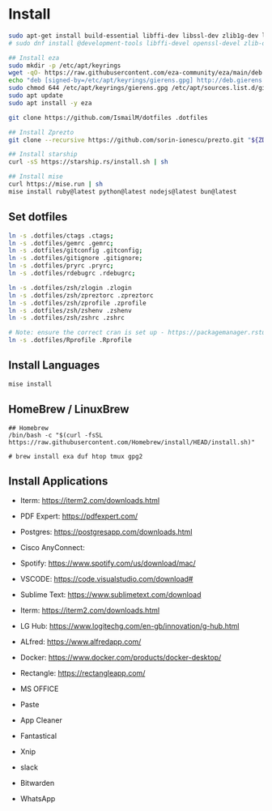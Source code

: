 # Install

```bash
sudo apt-get install build-essential libffi-dev libssl-dev zlib1g-dev libreadline-dev git curl htop zsh tmux duf
# sudo dnf install @development-tools libffi-devel openssl-devel zlib-devel readline-devel git curl htop zsh tmux duf eza

## Install eza
sudo mkdir -p /etc/apt/keyrings
wget -qO- https://raw.githubusercontent.com/eza-community/eza/main/deb.asc | sudo gpg --dearmor -o /etc/apt/keyrings/gierens.gpg
echo "deb [signed-by=/etc/apt/keyrings/gierens.gpg] http://deb.gierens.de stable main" | sudo tee /etc/apt/sources.list.d/gierens.list
sudo chmod 644 /etc/apt/keyrings/gierens.gpg /etc/apt/sources.list.d/gierens.list
sudo apt update
sudo apt install -y eza

git clone https://github.com/IsmailM/dotfiles .dotfiles

## Install Zprezto
git clone --recursive https://github.com/sorin-ionescu/prezto.git "${ZDOTDIR:-$HOME}/.zprezto"

## Install starship
curl -sS https://starship.rs/install.sh | sh

## Install mise
curl https://mise.run | sh
mise install ruby@latest python@latest nodejs@latest bun@latest
```

## Set dotfiles

```bash
ln -s .dotfiles/ctags .ctags;
ln -s .dotfiles/gemrc .gemrc;
ln -s .dotfiles/gitconfig .gitconfig;
ln -s .dotfiles/gitignore .gitignore;
ln -s .dotfiles/pryrc .pryrc;
ln -s .dotfiles/rdebugrc .rdebugrc;

ln -s .dotfiles/zsh/zlogin .zlogin
ln -s .dotfiles/zsh/zpreztorc .zpreztorc
ln -s .dotfiles/zsh/zprofile .zprofile
ln -s .dotfiles/zsh/zshenv .zshenv
ln -s .dotfiles/zsh/zshrc .zshrc

# Note: ensure the correct cran is set up - https://packagemanager.rstudio.com/client/#/repos/2/overview
ln -s .dotfiles/Rprofile .Rprofile
```

## Install Languages

```bash
mise install
```

## HomeBrew / LinuxBrew

```
## Homebrew
/bin/bash -c "$(curl -fsSL https://raw.githubusercontent.com/Homebrew/install/HEAD/install.sh)"

# brew install exa duf htop tmux gpg2 
```

## Install Applications

* Iterm: https://iterm2.com/downloads.html
* PDF Expert: https://pdfexpert.com/
* Postgres: https://postgresapp.com/downloads.html
* Cisco AnyConnect: 
* Spotify: https://www.spotify.com/us/download/mac/
* VSCODE: https://code.visualstudio.com/download#
* Sublime Text: https://www.sublimetext.com/download
* Iterm: https://iterm2.com/downloads.html
* LG Hub: https://www.logitechg.com/en-gb/innovation/g-hub.html
* ALfred: https://www.alfredapp.com/
* Docker: https://www.docker.com/products/docker-desktop/
* Rectangle: https://rectangleapp.com/
* MS OFFICE

* Paste
* App Cleaner
* Fantastical
* Xnip
* slack
* Bitwarden
* WhatsApp



